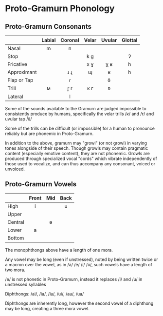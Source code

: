 # Proto-Gramurn Phonology

## Proto-Gramurn Consonants

|             | Labial | Coronal | Velar | Uvular | Glottal |
|:------------|:------:|:-------:|:-----:|:------:|:-------:|
| Nasal       |   m    |   n     |       |        |         |
| Stop        |        |         |  k g  |        |    ʔ    |
| Fricative   |        |         |  x ɣ  |  χ ʁ   |    h    |
| Approximant |        |  ɹ ɻ    |    ɰ  |    ʁ   |    h    |
| Flap or Tap |        |  ɾ      |       |    ɢ̆   |         |
| Trill       |   м    |  r̥ r    |  к г  |    ʀ   |         |
| Lateral     |        |    l    |       |        |         |

Some of the sounds available to the Gramurn are judged impossible to consistently produce by humans, specifically the velar trills /к/ and /г/ and uvular tap /ɢ̆/

Some of the trills can be difficult (or impossible) for a human to pronounce reliably but are phonemic in Proto-Gramurn.

In addition to the above, gramurn may "growl" (or not growl) in varying tones alongside of their speech. Though growls may contain pragmatic content (especially emotive content), they are not phonemic. Growls are produced through specialized vocal "cords" which vibrate independently of those used to vocalize, and can thus accompany any consonant, voiced or unvoiced.

## Proto-Gramurn Vowels

|  | Front | Mid | Back |
|:-|:-:|:-:|:-:|
| High | i | | u |
| Upper | | |
| Central | | ə | |
| Lower | a | |
| Bottom | | |

The monophthongs above have a length of one mora.

Any vowel may be long (even if unstressed), noted by being written twice or a macron over the vowel, as in /ā/ /ē/ /ī/ /ū/, such vowels have a length of two mora.

/e/ is not phonetic in Proto-Gramurn, instead it replaces /i/ and /u/ in unstressed syllables

Diphthongs: /ai/, /ia/, /iu/, /ui/, /au/, /ua/

Diphthongs are inherently long, however the second vowel of a diphthong may be long, creating a three mora vowel.
